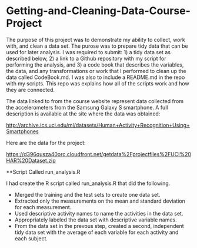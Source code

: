 # Getting-and-Cleaning-Data-Course-Project

The purpose of this project was to demonstrate my ability to collect, work with, and clean a data set. The purose was to prepare tidy data that can be used for later analysis. I was required to submit: 1) a tidy data set as described below, 2) a link to a Github repository with my script for performing the analysis, and 3) a code book that describes the variables, the data, and any transformations or work that I performed to clean up the data called CodeBook.md. I was also to include a README.md in the repo with my scripts. This repo was explains how all of the scripts work and how they are connected. 

The data linked to from the course website represent data collected from the accelerometers from the Samsung Galaxy S smartphone. A full description is available at the site where the data was obtained:

http://archive.ics.uci.edu/ml/datasets/Human+Activity+Recognition+Using+Smartphones

Here are the data for the project:

https://d396qusza40orc.cloudfront.net/getdata%2Fprojectfiles%2FUCI%20HAR%20Dataset.zip

 **Script Called run_analysis.R
 
 I had create the R script called run_analysis.R that did the following. 

  - Merged the training and the test sets to create one data set.
  - Extracted only the measurements on the mean and standard deviation for each measurement. 
  - Used descriptive activity names to name the activities in the data set.
  - Appropriately labeled the data set with descriptive variable names. 
  - From the data set in the prevous step, created a second, independent tidy data set with the average of each variable for     each activity and each subject.
 

  

